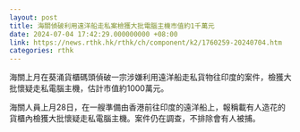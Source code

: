 ```yaml
---
layout: post
title: 海關偵破利用遠洋船走私案檢獲大批電腦主機市值約1千萬元
date: 2024-07-04 17:42:29.000000000 +08:00
link: https://news.rthk.hk/rthk/ch/component/k2/1760259-20240704.htm
categories: rthk
---
```


海關上月在葵涌貨櫃碼頭偵破一宗涉嫌利用遠洋船走私貨物往印度的案件，檢獲大批懷疑走私電腦主機，估計市值約1000萬元。

海關人員上月28日，在一艘準備由香港前往印度的遠洋船上，報稱載有人造花的貨櫃內檢獲大批懷疑走私電腦主機。案件仍在調查，不排除會有人被捕。
